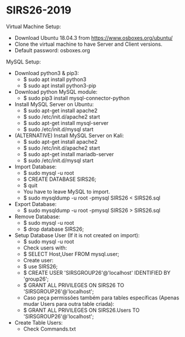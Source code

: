 # SIRS26-2019

Virtual Machine Setup:
- Download Ubuntu 18.04.3 from https://www.osboxes.org/ubuntu/
- Clone the virtual machine to have Server and Client versions.
- Default password: osboxes.org

MySQL Setup:
- Download python3 & pip3:
	- $ sudo apt install python3
	- $ sudo apt install python3-pip 
- Download python MySQL module: 
	- $ sudo pip3 install mysql-connector-python
- Install MySQL Server on Ubuntu: 
	- $ sudo apt-get install apache2
	- $ sudo /etc/init.d/apache2 start
	- $ sudo apt-get install mysql-server
	- $ sudo /etc/init.d/mysql start
- (ALTERNATIVE) Install MySQL Server on Kali: 
	- $ sudo apt-get install apache2
	- $ sudo /etc/init.d/apache2 start
	- $ sudo apt-get install mariadb-server
	- $ sudo /etc/init.d/mysql start
- Import Database:
	- $ sudo mysql -u root
	- $ CREATE DATABASE SIRS26;
	- $ quit
	- You have to leave MySQL to import.
	- $ sudo mysqldump -u root -pmysql SIRS26 < SIRS26.sql
- Export Database:
	- $ sudo mysqldump -u root -pmysql SIRS26 > SIRS26.sql
- Remove Database:
	- $ sudo mysql -u root
	- $ drop database SIRS26;
- Setup Database User (If it is not created on import):
	- $ sudo mysql -u root
	- Check users with:
	- $ SELECT Host,User FROM mysql.user;
	- Create user:
	- $ use SIRS26;
	- $ CREATE USER 'SIRSGROUP26'@'localhost' IDENTIFIED BY 'group26';
	- $ GRANT ALL PRIVILEGES ON SIRS26 TO 'SIRSGROUP26'@'localhost';
	- Caso peça permissões também para tables específicas (Apenas mudar Users para outra table criada):
	- $ GRANT ALL PRIVILEGES ON SIRS26.Users TO 'SIRSGROUP26'@'localhost';
- Create Table Users:
	- Check Commands.txt
